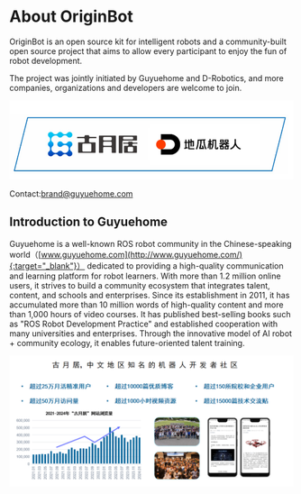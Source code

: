 # **About OriginBot** 

OriginBot is an open source kit for intelligent robots and a community-built open source project that aims to allow every participant to enjoy the fun of robot development.

The project was jointly initiated by Guyuehome and D-Robotics, and more companies, organizations and developers are welcome to join.

![20220904153119](../assets/img/20220904153119.jpg)



Contact:<font color='green'>brand@guyuehome.com</font>



## **Introduction to Guyuehome**

Guyuehome is a well-known ROS robot community in the Chinese-speaking world（[www.guyuehome.com](http://www.guyuehome.com/){:target="_blank"}） dedicated to providing a high-quality communication and learning platform for robot learners. With more than 1.2 million online users, it strives to build a community ecosystem that integrates talent, content, and schools and enterprises. Since its establishment in 2011, it has accumulated more than 10 million words of high-quality content and more than 1,000 hours of video courses. It has published best-selling books such as "ROS Robot Development Practice" and established cooperation with many universities and enterprises. Through the innovative model of AI robot + community ecology, it enables future-oriented talent training.



![20220904153219](../assets/img/20220904153219.jpg)

